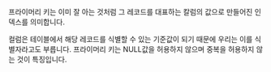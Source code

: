 
프라이머리 키는 이미 잘 아는 것처럼 그 레코드를 대표하는 칼럼의 값으로 만들어진 인덱스를 의미합니다. 

컬럼은 테이블에서 해당 레코드를 식별할 수 있는 기준값이 되기 때문에 우리는 이를 식별자라고도 부릅니다.
프라이머리 키는 NULL값을 허용하지 않으며 중복을 허용하지 않는 것이 특징입니다.